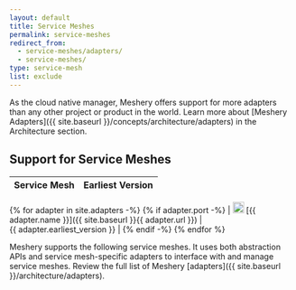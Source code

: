 ```yaml
---
layout: default
title: Service Meshes
permalink: service-meshes
redirect_from:
  - service-meshes/adapters/
  - service-meshes/
type: service-mesh
list: exclude
---
```


As the cloud native manager, Meshery offers support for more adapters than any other project or product in the world. Learn more about [Meshery Adapters]({{ site.baseurl }}/concepts/architecture/adapters) in the Architecture section.

## Support for Service Meshes

| Service Mesh | Earliest Version |
| :----------: | :--------------: |
{% for adapter in site.adapters -%}
{% if adapter.port -%}
| <img src="{{ adapter.image }}" style="width:20px" /> [{{ adapter.name }}]({{ site.baseurl }}{{ adapter.url }}) |&nbsp; &nbsp; &nbsp; &nbsp; &nbsp; &nbsp; &nbsp; &nbsp; &nbsp; &nbsp; &nbsp; &nbsp; &nbsp; &nbsp; &nbsp;&nbsp; &nbsp; &nbsp; &nbsp; &nbsp; &nbsp; {{ adapter.earliest_version }} |
{% endif -%}
{% endfor %}

Meshery supports the following service meshes. It uses both abstraction APIs and service mesh-specific adapters to interface with and manage service meshes. Review the full list of Meshery [adapters]({{ site.baseurl }}/architecture/adapters).
